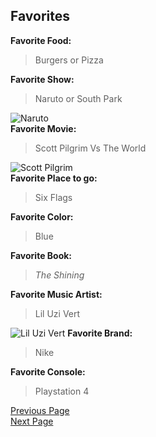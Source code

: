 ## Favorites

**Favorite Food:** 
>Burgers or Pizza 
>   
**Favorite Show:**  
>Naruto or South Park
>
![Naruto](https://encrypted-tbn0.gstatic.com/images?q=tbn:ANd9GcSjf4cWS0OlbWZl28axnM_hFIvhqEK3ITcSHw&usqp=CAU)  
**Favorite Movie:**  
>Scott Pilgrim Vs The World
>
![Scott Pilgrim](https://i.ytimg.com/vi/WZluJY1dxmg/movieposter.jpg)  
**Favorite Place to go:**
>Six Flags
>
**Favorite Color:**
>Blue
>
**Favorite Book:**
>_The Shining_
>
**Favorite Music Artist:**
>Lil Uzi Vert
>
![Lil Uzi Vert](https://images.genius.com/3500c0d7e96a43b64842611afb58e660.1000x1000x1.png)
**Favorite Brand:**
>Nike
>
**Favorite Console:**
>Playstation 4
>




[Previous Page](Page2.md)  
[Next Page](Page4.md)  

